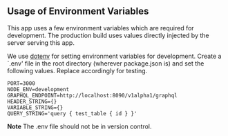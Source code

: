 ## Usage of Environment Variables

This app uses a few environment variables which are required for development. The production build uses values directly injected by the server serving this app.

We use [dotenv](https://github.com/motdotla/dotenv) for setting environment variables for development. Create a `.env' file in the root directory (wherever package.json is) and set the following values. Replace accordingly for testing.

```
PORT=3000
NODE_ENV=development
GRAPHQL_ENDPOINT=http://localhost:8090/v1alpha1/graphql
HEADER_STRING={}
VARIABLE_STRING={}
QUERY_STRING='query { test_table { id } }'
```

**Note**
The .env file should not be in version control.
